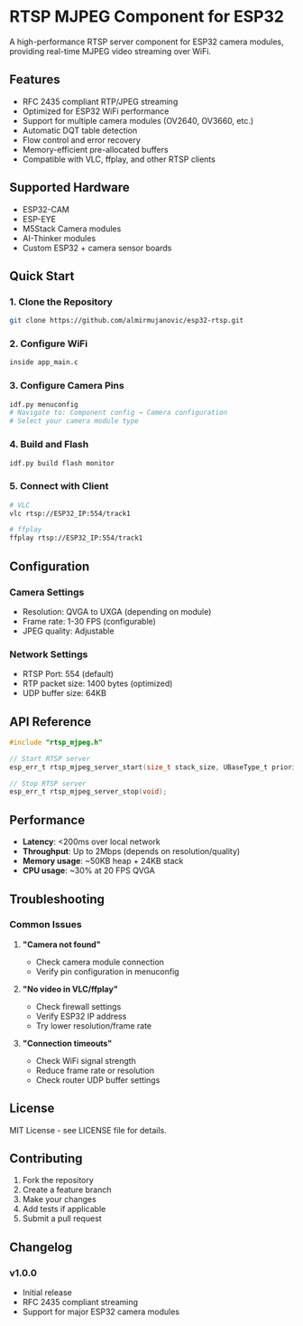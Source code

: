 # RTSP MJPEG Component for ESP32

A high-performance RTSP server component for ESP32 camera modules, providing real-time MJPEG video streaming over WiFi.

## Features

- RFC 2435 compliant RTP/JPEG streaming
- Optimized for ESP32 WiFi performance
- Support for multiple camera modules (OV2640, OV3660, etc.)
- Automatic DQT table detection
- Flow control and error recovery
- Memory-efficient pre-allocated buffers
- Compatible with VLC, ffplay, and other RTSP clients

## Supported Hardware

- ESP32-CAM
- ESP-EYE
- M5Stack Camera modules
- AI-Thinker modules
- Custom ESP32 + camera sensor boards

## Quick Start

### 1. Clone the Repository
```bash
git clone https://github.com/almirmujanovic/esp32-rtsp.git
```

### 2. Configure WiFi
```bash
inside app_main.c
```

### 3. Configure Camera Pins
```bash
idf.py menuconfig
# Navigate to: Component config → Camera configuration
# Select your camera module type
```

### 4. Build and Flash
```bash
idf.py build flash monitor
```

### 5. Connect with Client
```bash
# VLC
vlc rtsp://ESP32_IP:554/track1

# ffplay
ffplay rtsp://ESP32_IP:554/track1
```

## Configuration

### Camera Settings
- Resolution: QVGA to UXGA (depending on module)
- Frame rate: 1-30 FPS (configurable)
- JPEG quality: Adjustable

### Network Settings
- RTSP Port: 554 (default)
- RTP packet size: 1400 bytes (optimized)
- UDP buffer size: 64KB

## API Reference

```c
#include "rtsp_mjpeg.h"

// Start RTSP server
esp_err_t rtsp_mjpeg_server_start(size_t stack_size, UBaseType_t priority);

// Stop RTSP server  
esp_err_t rtsp_mjpeg_server_stop(void);
```

## Performance

- **Latency**: <200ms over local network
- **Throughput**: Up to 2Mbps (depends on resolution/quality)
- **Memory usage**: ~50KB heap + 24KB stack
- **CPU usage**: ~30% at 20 FPS QVGA

## Troubleshooting

### Common Issues

1. **"Camera not found"**
   - Check camera module connection
   - Verify pin configuration in menuconfig

2. **"No video in VLC/ffplay"**
   - Check firewall settings
   - Verify ESP32 IP address
   - Try lower resolution/frame rate

3. **"Connection timeouts"**
   - Check WiFi signal strength
   - Reduce frame rate or resolution
   - Check router UDP buffer settings

## License

MIT License - see LICENSE file for details.

## Contributing

1. Fork the repository
2. Create a feature branch
3. Make your changes
4. Add tests if applicable
5. Submit a pull request

## Changelog

### v1.0.0
- Initial release
- RFC 2435 compliant streaming
- Support for major ESP32 camera modules

